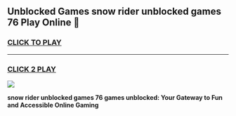 
## Unblocked Games snow rider unblocked games 76 Play Online 👋
<h3>
<a href="https://news.freeplayer.one?title=snow_rider_unblocked_games_76&ref=17F">CLICK TO PLAY</a></h3>
<hr>

<h3>
<a href="https://news.freeplayer.one?title=snow_rider_unblocked_games_76&ref=17F">CLICK 2 PLAY</a>
  
</h3>

<a href="https://news.freeplayer.one?title=snow_rider_unblocked_games_76&ref=17F/"><img src="https://clearcache.store/games.png"></a>


**snow rider unblocked games 76 games unblocked: Your Gateway to Fun and Accessible Online Gaming**
